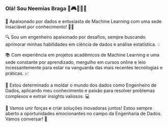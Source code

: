 ### Olá! Sou Neemias Braga 🥋🎮👨‍👩‍👧




🚀 Apaixonado por dados e entusiasta de Machine Learning com uma sede insaciável por conhecimento! 👨‍💻

🔍 Sou um engenheiro apaixonado por desafios, sempre buscando aprimorar minhas habilidades em ciência de dados e análise estatística. 💡

📚 Com experiência em projetos acadêmicos de Machine Learning e uma sede constante por aprendizado, mergulho em cursos online e leio incessantemente para estar na vanguarda das mais recentes tecnologias e práticas. 📈

🔧 Estou determinado a moldar o mundo dos dados como Engenheiro de Dados, aplicando meu conhecimento e paixão para resolver problemas complexos e extrair insights valiosos. 💻

🌟 Vamos unir forças e criar soluções inovadoras juntos! Estou sempre aberto a oportunidades emocionantes no campo da Engenharia de Dados. Vamos conversar! 🚀

